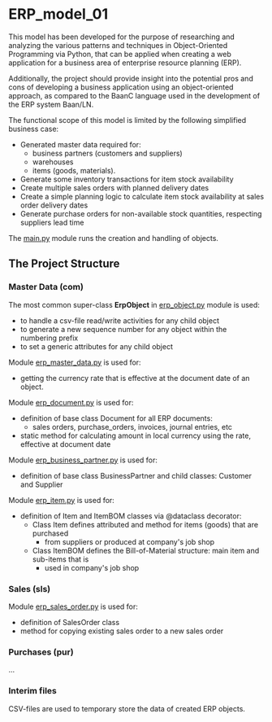 # ERP_model_01
This model has been developed for the purpose of researching and analyzing the various 
patterns and techniques in Object-Oriented Programming via Python, that can be applied 
when creating a web application for a business area of enterprise resource planning (ERP). 

Additionally, the project should provide insight into the potential pros and cons of 
developing a business application using an object-oriented approach, as compared to 
the BaanC language used in the development of the ERP system Baan/LN.

The functional scope of this model is limited by the following simplified business case:
* Generated master data required for: 
  * business partners (customers and suppliers) 
  * warehouses 
  * items (goods, materials).
* Generate some inventory transactions for item stock availability
* Create multiple sales orders with planned delivery dates
* Create a simple planning logic to calculate item stock availability at sales order delivery dates
* Generate purchase orders for non-available stock quantities, respecting suppliers lead time

The [main.py](https://github.com/Konstantin-Kleinikov/ERP_model_01/blob/master/main.py) module runs the creation and handling of objects.

## The Project Structure

### Master Data (com)
The most common super-class __ErpObject__ in [erp_object.py](https://github.com/Konstantin-Kleinikov/ERP_model_01/blob/master/com/ERP_Master_Data.py) module is used:
* to handle a csv-file read/write activities for any child object
* to generate a new sequence number for any object within the numbering prefix
* to set a generic attributes for any child object

Module [erp_master_data.py](https://github.com/Konstantin-Kleinikov/ERP_model_01/blob/master/com/ERP_Master_Data.py) is used for:
* getting the currency rate that is effective at the document date of an object.

Module [erp_document.py]() is used for:
* definition of base class Document for all ERP documents:
  * sales orders, purchase_orders, invoices, journal entries, etc
* static method for calculating amount in local currency using the rate, effective at document date 

Module [erp_business_partner.py]() is used for:
* definition of base class BusinessPartner and child classes: Customer and Supplier

Module [erp_item.py]() is used for:
* definition of Item and ItemBOM classes via @dataclass decorator:
  * Class Item defines attributed and method for items (goods) that are purchased
    * from suppliers or produced at company's job shop
  * Class ItemBOM defines the Bill-of-Material structure: main item and sub-items that is
    * used in company's job shop

### Sales (sls)
Module [erp_sales_order.py]() is used for:
* definition of SalesOrder class
* method for copying existing sales order to a new sales order

### Purchases (pur)
...

### Interim files
CSV-files are used to temporary store the data of created ERP objects. 
